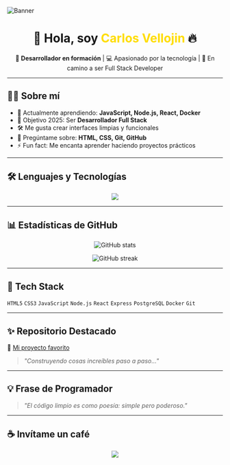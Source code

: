 <!-- Banner principal -->
![Banner](https://i.imgur.com/G9b2nSS.png)

<h1 align="center">👋 Hola, soy <span style="color:#FFDD00;">Carlos Vellojin</span> 🔥</h1>

<p align="center">
  🚀 <b>Desarrollador en formación</b> | 💻 Apasionado por la tecnología | 🎯 En camino a ser Full Stack Developer
</p>

---

## 🧑‍💻 Sobre mí

- 🌱 Actualmente aprendiendo: **JavaScript, Node.js, React, Docker**
- 🎯 Objetivo 2025: Ser **Desarrollador Full Stack**
- 🛠 Me gusta crear interfaces limpias y funcionales
- 💬 Pregúntame sobre: **HTML, CSS, Git, GitHub**
- ⚡ Fun fact: Me encanta aprender haciendo proyectos prácticos

---

## 🛠 Lenguajes y Tecnologías

<p align="center">
  <img src="https://skillicons.dev/icons?i=html,css,js,ts,nodejs,express,react,postgres,mysql,docker,git,github,vscode" />
</p>

---

## 📊 Estadísticas de GitHub

<p align="center">
  <img src="https://github-readme-stats.vercel.app/api?username=TU_USUARIO&show_icons=true&theme=tokyonight" alt="GitHub stats" />
</p>

<p align="center">
  <img src="https://github-readme-streak-stats.herokuapp.com/?user=TU_USUARIO&theme=tokyonight" alt="GitHub streak" />
</p>

---

## 🧰 Tech Stack

`HTML5` `CSS3` `JavaScript` `Node.js` `React` `Express` `PostgreSQL` `Docker` `Git`

---

## ✨ Repositorio Destacado

📌 [Mi proyecto favorito](https://github.com/ADRCODE05/mi-proyecto)  
> *"Construyendo cosas increíbles paso a paso..."*

---

## 💡 Frase de Programador

> *"El código limpio es como poesía: simple pero poderoso."*

---

## ☕ Invítame un café

<p align="center">
  <a href="https://buymeacoffee.com/TU_USUARIO">
    <img src="https://img.shields.io/badge/Buy%20me%20a%20coffee-%23FFDD00?style=for-the-badge&logo=buy-me-a-coffee&logoColor=black" />
  </a>
</p>

